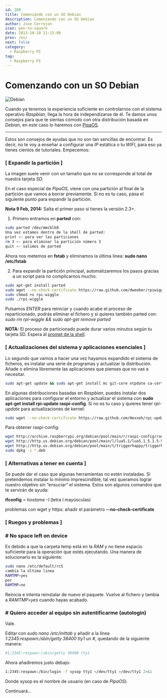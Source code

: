 ```yaml
---
id: 289
title: Comenzando con un SO Debian
description: Comenzando con un SO Debian
author: Jose Cerrejon
icon: pen-to-square
date: 2013-10-10 11:15:00
prev: /es/
next: false
category:
  - Raspberry PI
tag:
  - Raspberry PI
---
```


# Comenzando con un SO Debian

![Debian](/images/raspbian.jpg)

Cuando ya tenemos la experiencia suficiente en controlarnos con el sistema operativo *Raspbian*, llega la hora de independizarse de él. Te damos unos consejos para que te sientas cómodo con otra distribución basada en *Debian*, en este caso lo haremos con [PipaOS](http://pipaos.mitako.eu).

- - -
Estos son consejos de ayudas que no son tan sencillas de encontrar. Es decir, no te voy a enseñar a configurar una *IP* estática o tu *WIFI*, para eso ya tienes cientos de tutoriales. Empecemos:

###  [ Expandir la partición ]
La imagen suele venir con un tamaño que no se corresponde al total de nuestra tarjeta *SD.*

En el caso especial de *PipaOS*, viene con una partición al final de la partición que vamos a borrar previamente. Si no es tu caso, pása el siguiente punto para expandir la partición.

**Nota 9 Feb, 2014:** Salta el primer paso si tienes la versión 2.3+.

1) Primero entramos en **parted** con:
```bash
sudo parted /dev/mmcblk0
Una vez estamos dentro de la shell de parted:
print <- para ver las particiones
rm 3 <- para eliminar la partición número 3
quit <- salimos de parted
```

Ahora nos metemos en **fstab** y eliminamos la última línea: **sudo nano /etc/fstab**

2) Para expandir la partición principal, automatizaremos los pasos gracias a un script para no complicarnos mucho:

```bash
sudo apt-get install parted
sudo wget --no-check-certificate https://raw.github.com/dweeber/rpiwiggle/master/rpi-wiggle
sudo chmod +x rpi-wiggle
sudo ./rpi-wiggle
```

Pulsamos *ENTER* para reiniciar y cuando acabe el proceso de reparticionado, podrás eliminar el fichero y si quieres también parted con: *sudo rm rpi-wiggle && sudo apt-get remove parted*

**NOTA:** El proceso de particionado puede durar varios minutos según tu tarjeta SD. Espera al [prompt de la shell](http://es.wikipedia.org/wiki/Prompt).

###  [ Actualizaciones del sistema y aplicaciones esenciales ]

Lo segundo que vamos a hacer una vez hayamos expandido el sistema de ficheros, es instalar una serie de programas y actualizar la distribución. Añade o elimina libremente las aplicaciones que pienses que no vas a necesitar.

```bash
sudo apt-get update && sudo apt-get install mc git-core ntpdate ca-certificates build-essential keyboard-configuration locales
```

En algunas distribuciones basadas en *Raspbian*, puedes instalar dos aplicaciones para configurar el entorno y actualizar el sistema con **sudo apt-get install rpi-update raspi-config**. Si no es tu caso y quieres tener *rpi-update* para actualizaciones de kernel:

```bash
sudo wget --no-check-certificate https://raw.github.com/Hexxeh/rpi-update/master/rpi-update -O /usr/bin/rpi-update && sudo chmod +x /usr/bin/rpi-update
```

Para obtener raspi-config:

```bash
wget http://archive.raspberrypi.org/debian/pool/main/r/raspi-config/raspi-config_20131216-1_all.deb
wget http://http.us.debian.org/debian/pool/main/l/lua5.1/lua5.1_5.1.5-5_armel.deb
wget http://http.us.debian.org/debian/pool/main/t/triggerhappy/triggerhappy_0.3.4-2_armel.deb
sudo dpkg -i *.deb
```

###  [ Alternativas a tener en cuenta ]

Se puede dar el caso que algunas herramientas no estén instaladas. Si pretendemos instalar lo mínimo imprescindible, tal vez queramos lograr nuestro objetivo sin “ensuciar” el sistema. Estos son algunos comandos que te servirán de ayuda:

**ifconfig** = *hostame -I* (letra I mayúsculas)

problemas con wget y https: añadir el parámetro **--no-check-certificate**

###  [ Ruegos y problemas ]

### # No space left on device

Es debido a que la carpeta temp está en la *RAM* y no tiene espacio suficiente para la operación que estés ejecutando. Una manera de solucionarlo es la siguiente:

```bash
sudo nano /etc/default/rcS
cambia la última linea 
RAMTMP=yes
por
RAMTMP=no
```
Reinicia e intenta reinstalar de nuevo el paquete. Vuelve al fichero y tambia a *RAMTMP=yes* cuando hayas acabado.

### # Quiero acceder al equipo sin autentificarme (autologin)

Vale. 

Editar con *sudo nano /etc/inittab* y añadir a la línea *1:2345:respawn:/sbin/getty 38400 tty1* un #, quedando de la siguiente manera:

```bash
#1:2345:respawn:/sbin/getty 38400 tty1
```

Ahora añadiremos justo debajo:
```bash
1:2345:respawn:/bin/login -f sysop tty1 </dev/tty1 >/dev/tty1 2>&1
```

Donde sysop es el nombre de usuario (en caso de *PipaOS*).

Continuará...
